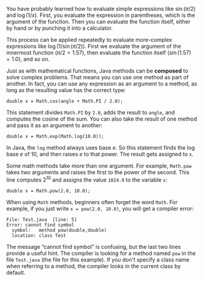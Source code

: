 You have probably learned how to evaluate simple expressions like $\sin(\pi/2)$ and $\log(1/x)$. First, you evaluate the expression in parentheses, which is the argument of the function. Then you can evaluate the function itself, either by hand or by punching it into a calculator.

This process can be applied repeatedly to evaluate more-complex expressions like $\log(1/\sin(\pi/2))$. First we evaluate the argument of the innermost function ($\pi/2 = 1.57$), then evaluate the function itself ($\sin(1.57) = 1.0$), and so on.


Just as with mathematical functions, Java methods can be **composed** to solve complex problems. That means you can use one method as part of another. In fact, you can use any expression as an argument to a method, as long as the resulting value has the correct type:

```code
double x = Math.cos(angle + Math.PI / 2.0);
```

This statement divides `Math.PI` by `2.0`, adds the result to `angle`, and computes the cosine of the sum. You can also take the result of one method and pass it as an argument to another:

```code
double x = Math.exp(Math.log(10.0));
```

In Java, the `log` method always uses base $e$. So this statement finds the log base $e$ of 10, and then raises $e$ to that power. The result gets assigned to `x`.

Some math methods take more than one argument. For example, `Math.pow` takes two arguments and raises the first to the power of the second. This line computes $2^{10}$ and assigns the value `1024.0` to the variable `x`:

```code
double x = Math.pow(2.0, 10.0);
```

When using `Math` methods, beginners often forget the word `Math`. For example, if you just write `x = pow(2.0, 10.0)`, you will get a compiler error:

```code
File: Test.java  [line: 5]
Error: cannot find symbol
  symbol:   method pow(double,double)
  location: class Test
```

The message “cannot find symbol” is confusing, but the last two lines provide a useful hint. The compiler is looking for a method named `pow` in the file `Test.java` (the file for this example). If you don't specify a class name when referring to a method, the compiler looks in the current class by default.